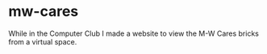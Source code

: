# mw-cares
While in the Computer Club I made a website to view the M-W Cares bricks from a virtual space.
